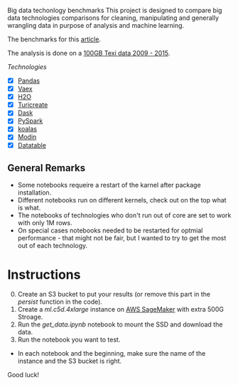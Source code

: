 Big data techonlogy benchmarks
This project is designed to compare big data technologies comparisons for cleaning, manipulating and generally wrangling data in purpose of analysis and machine learning. 

The benchmarks for this [article](https://towardsdatascience.com/beyond-pandas-spark-dask-vaex-and-other-big-data-technologies-battling-head-to-head-a453a1f8cc13).

The analysis is done on a [100GB Texi data 2009 - 2015](https://www1.nyc.gov/site/tlc/about/tlc-trip-record-data.page).

*Technologies*
* [x] [Pandas](https://pandas.pydata.org/)
* [x] [Vaex](https://github.com/vaexio/vaex)
* [x] [H2O](https://github.com/h2oai/h2o-3)
* [x] [Turicreate](https://github.com/apple/turicreate)
* [x] [Dask](https://github.com/dask/dask)
* [x] [PySpark](https://github.com/apache/spark)
* [x] [koalas](https://github.com/databricks/koalas)
* [x] [Modin](https://github.com/modin-project/modin)
* [x] [Datatable](https://github.com/h2oai/datatable)

## General Remarks
* Some notebooks requeire a restart of the karnel after package installation.
* Different notebooks run on different kernels, check out on the top what is what.
* The notebooks of technologies who don't run out of core are set to work with only 1M rows.
* On special cases notebooks needed to be restarted for optmial performance - that might not be fair, but I wanted to try to get the most out of each technology.

# Instructions
0. Create an S3 bucket to put your results (or remove this part in the *persist* function in the code).
1. Create a *ml.c5d.4xlarge* instance on [AWS SageMaker](https://aws.amazon.com/sagemaker/) with extra 500G Stroage.
2. Run the *get_data.ipynb* notebook to mount the SSD and download the data.
3. Run the notebook you want to test.
* In each notebook and the beginning, make sure the name of the instance and the S3 bucket is right. 

Good luck!

